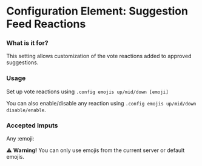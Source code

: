 # Configuration Element: Suggestion Feed Reactions
### What is it for?
This setting allows customization of the vote reactions added to approved suggestions. 

### Usage
Set up vote reactions using `.config emojis up/mid/down [emoji]`

You can also enable/disable any reaction using `.config emojis up/mid/down disable/enable`.

### Accepted Imputs
Any :emoji:

⚠ **Warning!** You can only use emojis from the current server or default emojis.
